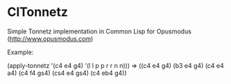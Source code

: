 # ClTonnetz
Simple Tonnetz implementation in Common Lisp for Opusmodus (http://www.opusmodus.com)

Example:

(apply-tonnetz '(c4 e4 g4) '(l l p p r r n n)))
=> ((c4 e4 g4) (b3 e4 g4) (c4 e4 a4) (c4 f4 gs4) (cs4 e4 gs4) (c4 eb4 g4))
